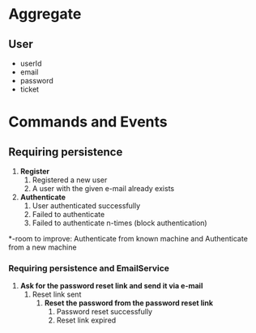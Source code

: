 # Aggregate

## User

* userId
* email
* password
* ticket

# Commands and Events

## Requiring persistence

1. **Register**
   1. Registered a new user
   2. A user with the given e-mail already exists
2. **Authenticate**
   1. User authenticated successfully
   2. Failed to authenticate
   3. Failed to authenticate n-times (block authentication)

*-room to improve: Authenticate from known machine and Authenticate from a new machine

### Requiring persistence and EmailService

1. **Ask for the password reset link and send it via e-mail**
   1. Reset link sent
      1. **Reset the password from the password reset link**
         1. Password reset successfully
         2. Reset link expired
